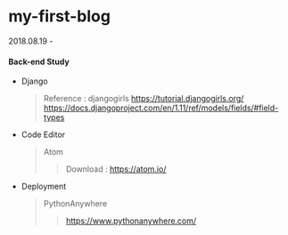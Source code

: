 # my-first-blog
2018.08.19 - 

#### Back-end Study
- Django 
  > Reference : djangogirls
  > https://tutorial.djangogirls.org/
  > https://docs.djangoproject.com/en/1.11/ref/models/fields/#field-types

- Code Editor
  > Atom
  >> Download : https://atom.io/
  
- Deployment
  > PythonAnywhere
  >> https://www.pythonanywhere.com/
